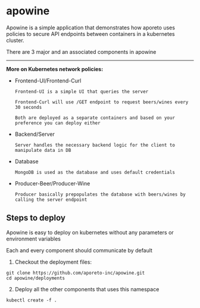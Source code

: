 # apowine

Apowine is a simple application that demonstrates how aporeto uses policies to secure  API endpoints between containers in a kubernetes cluster.


There are 3 major and an associated components in apowine

----
**More on Kubernetes network policies:**

* Frontend-UI/Frontend-Curl

      Frontend-UI is a simple UI that queries the server

      Frontend-Curl will use /GET endpoint to request beers/wines every 30 seconds

      Both are deployed as a separate containers and based on your preference you can deploy either

* Backend/Server

      Server handles the necessary backend logic for the client to manipulate data in DB

* Database

      MongoDB is used as the database and uses default credentials


* Producer-Beer/Producer-Wine

      Producer basically prepopulates the database with beers/wines by calling the server endpoint


## Steps to deploy

 Apowine is easy to deploy on kubernetes without any parameters or environment variables

 Each and every component should communicate by default

1) Checkout the deployment files:
```
git clone https://github.com/aporeto-inc/apowine.git
cd apowine/deployments
```

2) Deploy all the other components that uses this namespace
```
kubectl create -f .
```
